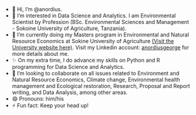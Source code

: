 - 👋 Hi, I’m @anordius.
- 👀 I’m interested in Data Science and Analytics. I am Environmental Scientist by Profession (BSc. Environmental Sciences and Management - Sokoine University of Agriculture, Tanzania).
- 🌱 I’m currently doing my Masters program in Environmental and Natural Resource Economics at Sokine University of Agriculture [(Visit the University website here)](https://sua.ac.tz). Visit my Linkedin account: [anordiusgeorge](https://www.linkedin.com/in/anordiusgeorge) for more details about me. 
- ✨ On my extra time, I do advance my skills on Python and R programming for Data Science and Analytics.
- 💞️ I’m looking to collaborate on all issues related to Environment and Natural Resource Economics, Climate change, Environmental health management and Ecological restoration, Research, Proposal and Report writing, and Data Analysis, among other areas.
- 😄 Pronouns: him/his
- ⚡ Fun fact: Keep your head up!

<!---
anordius/anordius is a ✨ special ✨ repository because its `README.md` (this file) appears on your GitHub profile.
You can click the Preview link to take a look at your changes.
--->

